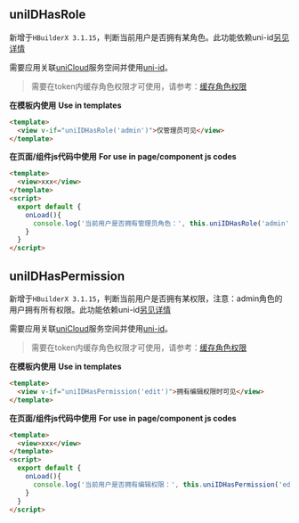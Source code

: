 ## uniIDHasRole

新增于`HBuilderX 3.1.15`，判断当前用户是否拥有某角色。此功能依赖uni-id[另见详情](https://uniapp.dcloud.io/uniCloud/uni-id)

需要应用关联[uniCloud](https://uniapp.dcloud.net.cn/uniCloud/README)服务空间并使用[uni-id](https://uniapp.dcloud.net.cn/uniCloud/uni-id)。

> 需要在token内缓存角色权限才可使用，请参考：[缓存角色权限](https://uniapp.dcloud.net.cn/uniCloud/uni-id?id=cachepermissionintoken)

**在模板内使用**
**Use in templates**

```html
<template>
  <view v-if="uniIDHasRole('admin')">仅管理员可见</view>
</template>
```

**在页面/组件js代码中使用**
**For use in page/component js codes**

```html
<template>
  <view>xxx</view>
</template>
<script>
  export default {
    onLoad(){
      console.log('当前用户是否拥有管理员角色：', this.uniIDHasRole('admin'))
    }
  }
</script>
```

## uniIDHasPermission

新增于`HBuilderX 3.1.15`，判断当前用户是否拥有某权限，注意：admin角色的用户拥有所有权限。此功能依赖uni-id[另见详情](https://uniapp.dcloud.io/uniCloud/uni-id)

需要应用关联[uniCloud](https://uniapp.dcloud.net.cn/uniCloud/README)服务空间并使用[uni-id](https://uniapp.dcloud.net.cn/uniCloud/uni-id)。

> 需要在token内缓存角色权限才可使用，请参考：[缓存角色权限](https://uniapp.dcloud.net.cn/uniCloud/uni-id?id=cachepermissionintoken)

**在模板内使用**
**Use in templates**

```html
<template>
  <view v-if="uniIDHasPermission('edit')">拥有编辑权限时可见</view>
</template>
```

**在页面/组件js代码中使用**
**For use in page/component js codes**

```html
<template>
  <view>xxx</view>
</template>
<script>
  export default {
    onLoad(){
      console.log('当前用户是否拥有编辑权限：', this.uniIDHasPermission('edit'))
    }
  }
</script>
```